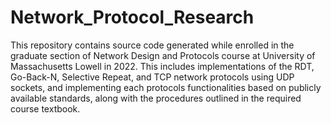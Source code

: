 # Network_Protocol_Research

This repository contains source code generated while enrolled in the graduate section of Network Design and Protocols course at 
University of Massachusetts Lowell in 2022. This includes implementations of the RDT, Go-Back-N, Selective Repeat, and TCP
network protocols using UDP sockets, and implementing each protocols functionalities based on publicly available standards,
along with the procedures outlined in the required course textbook.
